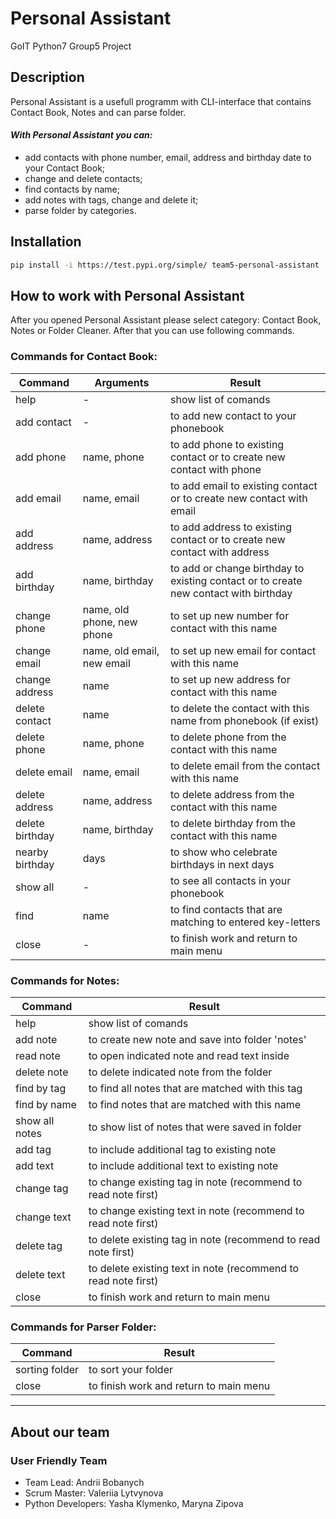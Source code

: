 # **Personal Assistant**

GoIT Python7 Group5 Project

## **Description**

Personal Assistant is a usefull programm with CLI-interface that contains Contact Book, Notes and can parse folder.

#### _With Personal Assistant you can:_

- add contacts with phone number, email, address and birthday date to your Contact Book;
- change and delete contacts;
- find contacts by name;
- add notes with tags, change and delete it;
- parse folder by categories.

## **Installation**

```bash
pip install -i https://test.pypi.org/simple/ team5-personal-assistant
```

## **How to work with Personal Assistant**

After you opened Personal Assistant please select category: Contact Book, Notes or Folder Cleaner. After that you can use following commands.

### Commands for Contact Book:

| Command         | Arguments                  | Result                                                                               |
| --------------- | -------------------------- | ------------------------------------------------------------------------------------ |
| help            | -                          | show list of comands                                                                 |
| add contact     | -                          | to add new contact to your phonebook                                                 |
| add phone       | name, phone                | to add phone to existing contact or to create new contact with phone                 |
| add email       | name, email                | to add email to existing contact or to create new contact with email                 |
| add address     | name, address              | to add address to existing contact or to create new contact with address             |
| add birthday    | name, birthday             | to add or change birthday to existing contact or to create new contact with birthday |
| change phone    | name, old phone, new phone | to set up new number for contact with this name                                      |
| change email    | name, old email, new email | to set up new email for contact with this name                                       |
| change address  | name                       | to set up new address for contact with this name                                     |
| delete contact  | name                       | to delete the contact with this name from phonebook (if exist)                       |
| delete phone    | name, phone                | to delete phone from the contact with this name                                      |
| delete email    | name, email                | to delete email from the contact with this name                                      |
| delete address  | name, address              | to delete address from the contact with this name                                    |
| delete birthday | name, birthday             | to delete birthday from the contact with this name                                   |
| nearby birthday | days                       | to show who celebrate birthdays in next days                                         |
| show all        | -                          | to see all contacts in your phonebook                                                |
| find            | name                       | to find contacts that are matching to entered key-letters                            |
| close           | -                          | to finish work and return to main menu                                               |

### Commands for Notes:

| Command        | Result                                                         |
| -------------- | -------------------------------------------------------------- |
| help           | show list of comands                                           |
| add note       | to create new note and save into folder 'notes'                |
| read note      | to open indicated note and read text inside                    |
| delete note    | to delete indicated note from the folder                       |
| find by tag    | to find all notes that are matched with this tag               |
| find by name   | to find notes that are matched with this name                  |
| show all notes | to show list of notes that were saved in folder                |
| add tag        | to include additional tag to existing note                     |
| add text       | to include additional text to existing note                    |
| change tag     | to change existing tag in note (recommend to read note first)  |
| change text    | to change existing text in note (recommend to read note first) |
| delete tag     | to delete existing tag in note (recommend to read note first)  |
| delete text    | to delete existing text in note (recommend to read note first) |
| close          | to finish work and return to main menu                         |

### Commands for Parser Folder:

| Command        | Result                                 |
| -------------- | -------------------------------------- |
| sorting folder | to sort your folder                    |
| close          | to finish work and return to main menu |

---

## About our team

### User Friendly Team

- Team Lead: Andrii Bobanych
- Scrum Master: Valeriia Lytvynova
- Python Developers: Yasha Klymenko, Maryna Zipova
